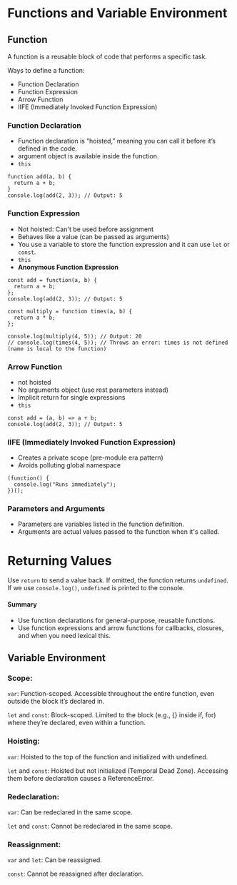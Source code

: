 # Functions and Variable Environment

## Function

A function is a reusable block of code that performs a specific task.

Ways to define a function:

- Function Declaration
- Function Expression
- Arrow Function
- IIFE (Immediately Invoked Function Expression)

### Function Declaration

- Function declaration is “hoisted,” meaning you can call it before it’s defined in the code.
- argument object is available inside the function.
- `this`

```JS
function add(a, b) {
  return a + b;
}
console.log(add(2, 3)); // Output: 5
```

### Function Expression

- Not hoisted: Can't be used before assignment
- Behaves like a value (can be passed as arguments)
- You use a variable to store the function expression and it can use `let` or `const`.
- `this`
- **Anonymous Function Expression**

```JS
const add = function(a, b) {
  return a + b;
};
console.log(add(2, 3)); // Output: 5
```

```JS
const multiply = function times(a, b) {
  return a * b;
};

console.log(multiply(4, 5)); // Output: 20
// console.log(times(4, 5)); // Throws an error: times is not defined (name is local to the function)
```

### Arrow Function

- not hoisted
- No arguments object (use rest parameters instead)
- Implicit return for single expressions
- `this`

```JS
const add = (a, b) => a + b;
console.log(add(2, 3)); // Output: 5
```

### IIFE (Immediately Invoked Function Expression)

- Creates a private scope (pre-module era pattern)
- Avoids polluting global namespace

```JS
(function() {
  console.log("Runs immediately");
})();
```

### Parameters and Arguments

- Parameters are variables listed in the function definition.
- Arguments are actual values passed to the function when it's called.

# Returning Values

Use `return` to send a value back. If omitted, the function returns `undefined`. If we use `console.log()`, `undefined` is printed to the console.

#### Summary

- Use function declarations for general-purpose, reusable functions.
- Use function expressions and arrow functions for callbacks, closures, and when you need lexical this.

## Variable Environment

### Scope:

`var`: Function-scoped. Accessible throughout the entire function, even outside the block it’s declared in.

`let` and `const`: Block-scoped. Limited to the block (e.g., {} inside if, for) where they’re declared, even within a function.

### Hoisting:

`var`: Hoisted to the top of the function and initialized with undefined.

`let` and `const`: Hoisted but not initialized (Temporal Dead Zone). Accessing them before declaration causes a ReferenceError.

### Redeclaration:

`var`: Can be redeclared in the same scope.

`let` and `const`: Cannot be redeclared in the same scope.

### Reassignment:

`var` and `let`: Can be reassigned.

`const`: Cannot be reassigned after declaration.
